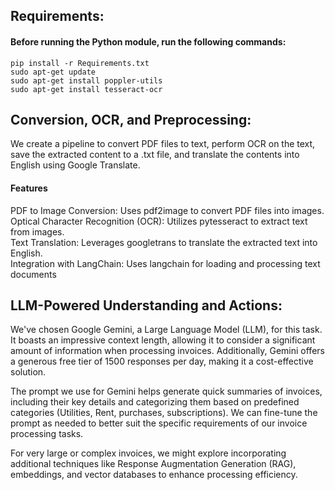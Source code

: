 ## Requirements:
#### Before running the Python module, run the following commands:
    pip install -r Requirements.txt
    sudo apt-get update
    sudo apt-get install poppler-utils
    sudo apt-get install tesseract-ocr


## Conversion, OCR, and Preprocessing:
We create a pipeline to convert PDF files to text, perform OCR on the text, save the extracted content to a .txt file, and translate the contents into English using Google Translate.

#### Features
PDF to Image Conversion: Uses pdf2image to convert PDF files into images.  
Optical Character Recognition (OCR): Utilizes pytesseract to extract text from images.  
Text Translation: Leverages googletrans to translate the extracted text into English.  
Integration with LangChain: Uses langchain for loading and processing text documents


## LLM-Powered Understanding and Actions:
We've chosen Google Gemini, a Large Language Model (LLM), for this task. It boasts an impressive context length, allowing it to consider a significant amount of information when processing invoices. Additionally, Gemini offers a generous free tier of 1500 responses per day, making it a cost-effective solution.  

The prompt we use for Gemini helps generate quick summaries of invoices, including their key details and categorizing them based on predefined categories (Utilities, Rent, purchases, subscriptions). We can fine-tune the prompt as needed to better suit the specific requirements of our invoice processing tasks.  

For very large or complex invoices, we might explore incorporating additional techniques like Response Augmentation Generation (RAG), embeddings, and vector databases to enhance processing efficiency.

